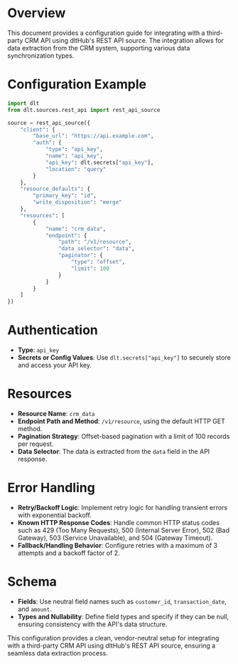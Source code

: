 # Overview

This document provides a configuration guide for integrating with a third-party CRM API using dltHub's REST API source. The integration allows for data extraction from the CRM system, supporting various data synchronization types.

# Configuration Example

```python
import dlt
from dlt.sources.rest_api import rest_api_source

source = rest_api_source({
    "client": {
        "base_url": "https://api.example.com",
        "auth": {
            "type": "api_key",
            "name": "api_key",
            "api_key": dlt.secrets["api_key"],
            "location": "query"
        }
    },
    "resource_defaults": {
        "primary_key": "id",
        "write_disposition": "merge"
    },
    "resources": [
        {
            "name": "crm_data",
            "endpoint": {
                "path": "/v1/resource",
                "data_selector": "data",
                "paginator": {
                    "type": "offset",
                    "limit": 100
                }
            }
        }
    ]
})
```

# Authentication

- **Type**: `api_key`
- **Secrets or Config Values**: Use `dlt.secrets["api_key"]` to securely store and access your API key.

# Resources

- **Resource Name**: `crm_data`
- **Endpoint Path and Method**: `/v1/resource`, using the default HTTP GET method.
- **Pagination Strategy**: Offset-based pagination with a limit of 100 records per request.
- **Data Selector**: The data is extracted from the `data` field in the API response.

# Error Handling

- **Retry/Backoff Logic**: Implement retry logic for handling transient errors with exponential backoff.
- **Known HTTP Response Codes**: Handle common HTTP status codes such as 429 (Too Many Requests), 500 (Internal Server Error), 502 (Bad Gateway), 503 (Service Unavailable), and 504 (Gateway Timeout).
- **Fallback/Handling Behavior**: Configure retries with a maximum of 3 attempts and a backoff factor of 2.

# Schema

- **Fields**: Use neutral field names such as `customer_id`, `transaction_date`, and `amount`.
- **Types and Nullability**: Define field types and specify if they can be null, ensuring consistency with the API's data structure.

This configuration provides a clean, vendor-neutral setup for integrating with a third-party CRM API using dltHub's REST API source, ensuring a seamless data extraction process.